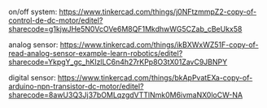 on/off system: 
https://www.tinkercad.com/things/j0NFtzmmpZ2-copy-of-control-de-dc-motor/editel?sharecode=g1kjwJHe5N0VcOVe6M8QF1MkdhwWG5CZab_cBeUkx58

analog sensor:
https://www.tinkercad.com/things/ikBXWxWZ51F-copy-of-read-analog-sensor-example-learn-robotics/editel?sharecode=YkpgY_gc_hKIzlLC6n4h27rKPp8O3tX01ZavC9JBNPY

digital sensor:
https://www.tinkercad.com/things/bkApPvatEXa-copy-of-arduino-npn-transistor-dc-motor/editel?sharecode=8awU3Q3Jj37bOMLqzgdVTTlNmk0M6ivmaNX0loCW-NA

